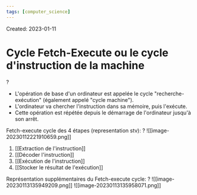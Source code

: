 ```yaml
---
tags: [computer_science] 
---
```

Created: 2023-01-11

# Cycle Fetch-Execute ou le cycle d'instruction de la machine
?
- L'opération de base d'un ordinateur est appelée le cycle "recherche-exécution" (également appelé "cycle machine").
- L'ordinateur va chercher l'instruction dans sa mémoire, puis l'exécute.
- Cette opération est répétée depuis le démarrage de l'ordinateur jusqu'à son arrêt.
<!--SR:!2023-03-29,44,230-->

Fetch-execute cycle des 4 étapes (representation stv):
?
![[image-20230112221910659.png]]
1. [[Extraction de l'instruction]]
2. [[Décoder l'instruction]]
3. [[Exécution de l'instruction]]
4. [[Stocker le résultat de l'exécution]]
<!--SR:!2023-04-01,47,248-->

Représentation supplémentaires du Fetch-execute cycle:
?
![[image-20230113135949209.png]]
![[image-20230113135958071.png]]
<!--SR:!2023-03-22,40,228-->



